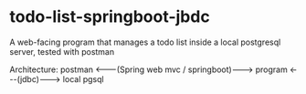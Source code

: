# todo-list-springboot-jbdc

A web-facing program that manages a todo list inside a local postgresql server, tested with postman

Architecture: postman <---(Spring web mvc / springboot)---> program <---(jdbc)---> local pgsql
